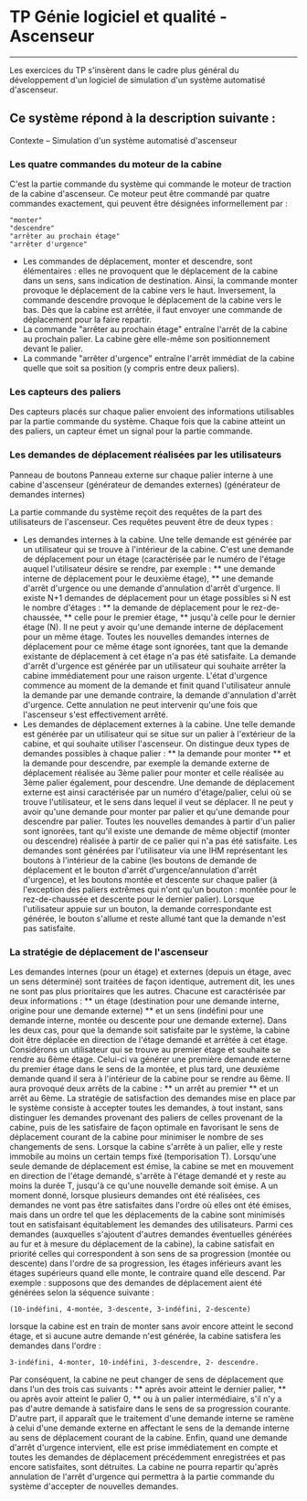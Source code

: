 # TP Génie logiciel et qualité - Ascenseur
---------------------------------------------------

Les exercices du TP s'insèrent dans le cadre plus général du développement d'un logiciel de simulation d'un système automatisé d'ascenseur.

## Ce système répond à la description suivante :
Contexte – Simulation d'un système automatisé d'ascenseur

### Les quatre commandes du moteur de la cabine
C'est la partie commande du système qui commande le moteur de traction de la cabine d'ascenseur. Ce moteur peut être commandé par quatre commandes exactement, qui peuvent être désignées informellement par : 
```
"monter"
"descendre"
"arrêter au prochain étage"
"arrêter d'urgence"
```

* Les commandes de déplacement, monter et descendre, sont élémentaires : elles ne provoquent que le déplacement de la cabine dans un sens, sans indication de destination. Ainsi, la commande monter provoque le déplacement de la cabine vers le haut. Inversement, la commande descendre provoque le déplacement de la cabine vers le bas. Dès que la cabine est arrêtée, il faut envoyer une commande de déplacement pour la faire repartir.
* La commande "arrêter au prochain étage" entraîne l'arrêt de la cabine au prochain palier. La cabine gère elle-même son positionnement devant le palier. 
* La commande "arrêter d'urgence" entraîne l'arrêt immédiat de la cabine quelle que soit sa position (y compris entre deux paliers).

### Les capteurs des paliers
Des capteurs placés sur chaque palier envoient des informations utilisables par la partie commande du système. Chaque fois que la cabine atteint un des paliers, un capteur émet un signal pour la partie commande.

### Les demandes de déplacement réalisées par les utilisateurs
Panneau de boutons Panneau externe sur chaque palier interne à une cabine d'ascenseur (générateur de demandes externes) (générateur de demandes internes) 

La partie commande du système reçoit des requêtes de la part des utilisateurs de l'ascenseur. Ces requêtes peuvent être de deux types :
* Les demandes internes à la cabine. Une telle demande est générée par un utilisateur qui se trouve à l'intérieur de la cabine. C'est une demande de déplacement pour un étage (caractérisée par le numéro de l'étage auquel l'utilisateur désire se rendre, par exemple :
** une demande interne de déplacement pour le deuxième étage),
** une demande d'arrêt d'urgence ou une demande d'annulation d'arrêt d'urgence.
Il existe N+1 demandes de déplacement pour un étage possibles si N est le nombre d'étages : 
** la demande de déplacement pour le rez-de-chaussée,
** celle pour le premier étage,
** jusqu'à celle pour le dernier étage (N).
Il ne peut y avoir qu'une demande interne de déplacement pour un même étage. Toutes les nouvelles demandes internes de déplacement pour ce même étage sont ignorées, tant que la demande existante de déplacement à cet étage n'a pas été satisfaite. La demande d'arrêt d'urgence est générée par un utilisateur qui souhaite arrêter la cabine immédiatement pour une raison urgente. L'état d'urgence commence au moment de la demande et finit quand l'utilisateur annule la demande par une demande contraire, la demande d'annulation d'arrêt d'urgence. Cette annulation ne peut intervenir qu'une fois que l'ascenseur s'est effectivement arrêté.
* Les demandes de déplacement externes à la cabine. Une telle demande est générée par un utilisateur qui se situe sur un palier à l'extérieur de la cabine, et qui souhaite utiliser l'ascenseur. On distingue deux types de demandes possibles à chaque palier : 
** la demande pour monter 
** et la demande pour descendre,
par exemple la demande externe de déplacement réalisée au 3ème palier pour monter et celle réalisée au 3ème palier également, pour descendre.
Une demande de déplacement externe est ainsi caractérisée par un numéro d'étage/palier, celui où se trouve l'utilisateur, et le sens dans lequel il veut se déplacer. Il ne peut y avoir qu'une demande pour monter par palier et qu'une demande pour descendre par palier. Toutes les nouvelles demandes à partir d'un palier sont ignorées, tant qu'il existe une demande de même objectif (monter ou descendre) réalisée à partir de ce palier qui n'a pas été satisfaite.
Les demandes sont générées par l'utilisateur via une IHM représentant les boutons à l'intérieur de la cabine (les boutons de demande de déplacement et le bouton d'arrêt d'urgence/annulation d'arrêt d'urgence), et les boutons montée et descente sur chaque palier (à l'exception des paliers extrêmes qui n'ont qu'un bouton : montée pour le rez-de-chaussée et descente pour le dernier palier).
Lorsque l'utilisateur appuie sur un bouton, la demande correspondante est générée, le bouton s'allume et reste allumé tant que la demande
n'est pas satisfaite. 

### La stratégie de déplacement de l'ascenseur
Les demandes internes (pour un étage) et externes (depuis un étage, avec un sens déterminé) sont traitées de façon identique, autrement dit, les unes ne sont pas plus prioritaires que les autres. Chacune est caractérisée par deux informations : 
** un étage (destination pour une demande interne, origine pour une demande externe) 
** et un sens (indéfini pour une demande interne, montée ou descente pour une demande externe). 
Dans les deux cas, pour que la demande soit satisfaite par le système, la cabine doit être déplacée en direction de l'étage demandé et arrêtée à cet étage. Considérons un utilisateur qui se trouve au premier étage et souhaite se rendre au 6ème étage. Celui-ci va générer une première demande externe du premier étage dans le sens de la montée, et plus tard, une deuxième demande quand il sera à l'intérieur de la cabine pour se rendre au 6ème. 
Il aura provoqué deux arrêts de la cabine : 
** un arrêt au premier 
** et un arrêt au 6ème. 
La stratégie de satisfaction des demandes mise en place par le système consiste à accepter toutes les demandes, à tout instant, sans distinguer les demandes provenant des paliers de celles provenant de la cabine, puis de les satisfaire de façon optimale en favorisant le sens de déplacement courant de la cabine pour minimiser le nombre de ses changements de sens.
Lorsque la cabine s'arrête à un palier, elle y reste immobile au moins un certain temps fixé (temporisation T).
Lorsqu'une seule demande de déplacement est émise, la cabine se met en mouvement en direction de l'étage demandé, s'arrête à l'étage demandé et y reste au moins la durée T, jusqu'à ce qu'une nouvelle demande soit émise.
A un moment donné, lorsque plusieurs demandes ont été réalisées, ces demandes ne vont pas être satisfaites dans l'ordre où elles ont été émises, mais dans un ordre tel que les déplacements de la cabine sont minimisés tout en satisfaisant équitablement les demandes des utilisateurs. Parmi ces demandes (auxquelles s'ajoutent d'autres demandes éventuelles générées au fur et à mesure du déplacement de la
cabine), la cabine satisfait en priorité celles qui correspondent à son sens de sa progression (montée ou descente) dans l'ordre de sa progression, les étages inférieurs avant les étages supérieurs quand elle monte, le contraire quand elle descend. 
Par exemple : supposons que des demandes de déplacement aient été générées selon la séquence suivante :
```
(10-indéfini, 4-montée, 3-descente, 3-indéfini, 2-descente)
```
lorsque la cabine est en train de monter sans avoir encore atteint le second étage, et si aucune autre demande n'est générée, la cabine satisfera les demandes dans l'ordre : 
```
3-indéfini, 4-monter, 10-indéfini, 3-descendre, 2- descendre.
```
Par conséquent, la cabine ne peut changer de sens de déplacement que dans l'un des trois cas suivants : 
** après avoir atteint le dernier palier, 
** ou après avoir atteint le palier 0, 
** ou à un palier intermédiaire, s'il n'y a pas d'autre demande à satisfaire dans le sens de sa progression courante. 
D'autre part, il apparaît que le traitement d'une demande interne se ramène à celui d'une demande externe en affectant le sens de la
demande interne au sens de déplacement courant de la cabine. 
Enfin, quand une demande d'arrêt d'urgence intervient, elle est prise immédiatement en compte et toutes les demandes de déplacement précédemment enregistrées et pas encore satisfaites, sont détruites. La cabine ne pourra repartir qu'après annulation de l'arrêt d'urgence qui permettra à la partie commande du système d'accepter de nouvelles demandes.
